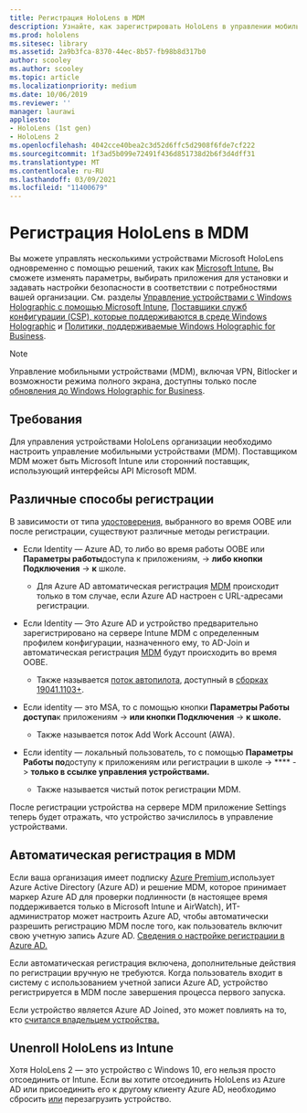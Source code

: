```yaml
---
title: Регистрация HoloLens в MDM
description: Узнайте, как зарегистрировать HoloLens в управлении мобильными устройствами (MDM) для более простого управления несколькими устройствами.
ms.prod: hololens
ms.sitesec: library
ms.assetid: 2a9b3fca-8370-44ec-8b57-fb98b8d317b0
author: scooley
ms.author: scooley
ms.topic: article
ms.localizationpriority: medium
ms.date: 10/06/2019
ms.reviewer: ''
manager: laurawi
appliesto:
- HoloLens (1st gen)
- HoloLens 2
ms.openlocfilehash: 4042cce40bea2c3d52d6ffc5d2908f6fde7cf222
ms.sourcegitcommit: 1f3ad5b099e72491f436d851738d2b6f3d4dff31
ms.translationtype: MT
ms.contentlocale: ru-RU
ms.lasthandoff: 03/09/2021
ms.locfileid: "11400679"
---
```

# <a name="enroll-hololens-in-mdm"></a>Регистрация HoloLens в MDM

Вы можете управлять несколькими устройствами Microsoft HoloLens одновременно с помощью решений, таких как [Microsoft Intune.](https://docs.microsoft.com/intune/windows-holographic-for-business) Вы сможете изменять параметры, выбирать приложения для установки и задавать настройки безопасности в соответствии с потребностями вашей организации. См. разделы [Управление устройствами с Windows Holographic с помощью Microsoft Intune](https://docs.microsoft.com/intune/windows-holographic-for-business), [Поставщики служб конфигурации (CSP), которые поддерживаются в среде Windows Holographic](https://msdn.microsoft.com/windows/hardware/commercialize/customize/mdm/configuration-service-provider-reference#hololens) и [Политики, поддерживаемые Windows Holographic for Business](https://msdn.microsoft.com/windows/hardware/commercialize/customize/mdm/policy-configuration-service-provider#hololenspolicies).

> [!NOTE]
> Управление мобильными устройствами (MDM), включая VPN, Bitlocker и возможности режима полного экрана, доступны только после [обновления до Windows Holographic for Business](hololens1-upgrade-enterprise.md).

## <a name="requirements"></a>Требования

 Для управления устройствами HoloLens организации необходимо настроить управление мобильными устройствами (MDM). Поставщиком MDM может быть Microsoft Intune или сторонний поставщик, использующий интерфейсы API Microsoft MDM.
 
## <a name="different-ways-to-enroll"></a>Различные способы регистрации

В зависимости от типа [удостоверения,](hololens-identity.md) выбранного во время OOBE или после регистрации, существуют различные методы регистрации.

- Если Identity — Azure AD, то либо во время работы OOBE или **Параметры работы**доступа к приложениям,  ->  **либо кнопки Подключения**  ->  **к** школе.
    - Для Azure AD автоматическая регистрация [MDM](hololens-enroll-mdm.md#auto-enrollment-in-mdm) происходит только в том случае, если Azure AD настроен с URL-адресами регистрации. 
     
- Если Identity — Это Azure AD и устройство предварительно зарегистрировано на сервере Intune MDM с определенным профилем конфигурации, назначенного ему, то AD-Join и автоматическая регистрация [MDM](hololens-enroll-mdm.md#auto-enrollment-in-mdm) будут происходить во время OOBE.
    - Также называется [поток автопилота,](hololens2-autopilot.md) доступный в [сборках 19041.1103+](hololens-release-notes.md#windows-holographic-version-2004).
    

- Если identity — это MSA, то с помощью кнопки **Параметры Работы доступа**к приложениям  ->  **или кнопки Подключения**  ->  **к школе.**
    - Также называется поток Add Work Account (AWA).
- Если identity — локальный пользователь, то с помощью **Параметры Работы по**доступу к приложениям или регистрации в школе  ->  ****  ->  **только в ссылке управления устройствами.**
    - Также называется чистый поток регистрации MDM.

После регистрации устройства на сервере MDM приложение Settings теперь будет отражать, что устройство зачислилось в управление устройствами.

## <a name="auto-enrollment-in-mdm"></a>Автоматическая регистрация в MDM

Если ваша организация имеет подписку [Azure Premium,](https://azure.microsoft.com/overview/)использует Azure Active Directory (Azure AD) и решение MDM, которое принимает маркер Azure AD для проверки подлинности (в настоящее время поддерживается только в Microsoft Intune и AirWatch), ИТ-администратор может настроить Azure AD, чтобы автоматически разрешить регистрацию MDM после того, как пользователь включит свою учетную запись Azure AD. [Сведения о настройке регистрации в Azure AD.](https://docs.microsoft.com/mem/intune/enrollment/windows-enroll#enable-windows-10-automatic-enrollment)

Если автоматическая регистрация включена, дополнительные действия по регистрации вручную не требуются. Когда пользователь входит в систему с использованием учетной записи Azure AD, устройство регистрируется в MDM после завершения процесса первого запуска.

Если устройство является Azure AD Joined, это может повлиять на то, кто [считался владельцем устройства.](security-adminless-os.md#device-owner)

## <a name="unenroll-hololens-from-intune"></a>Unenroll HoloLens из Intune

Хотя HoloLens 2 — это устройство с Windows 10, его нельзя просто отсоединить от Intune. Если вы хотите отсоединить HoloLens из Azure AD или присоединить его к другому клиенту Azure AD, необходимо сбросить [или](https://docs.microsoft.com/hololens/hololens-recovery#reset-the-device) перезагрузить устройство.